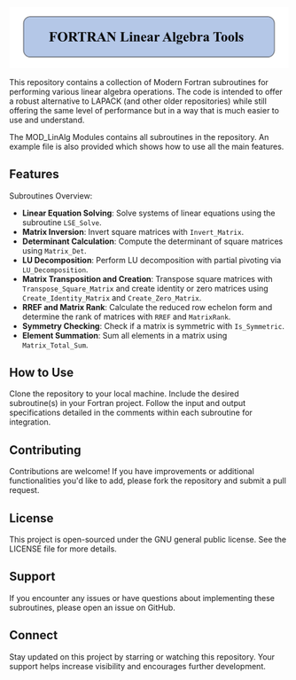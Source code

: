 ![FORTRAN Linear Algebra Tools](media/logo.png)

This repository contains a collection of Modern Fortran subroutines for performing various linear algebra operations. The code is intended to offer a robust alternative to LAPACK (and other older repositories) while still offering the same level of performance but in a way that is much easier to use and understand. 

The MOD_LinAlg Modules contains all subroutines in the repository. An example file is also provided which shows how to use all the main features. 

## Features
Subroutines Overview:
- **Linear Equation Solving**: Solve systems of linear equations using the subroutine `LSE_Solve`.
- **Matrix Inversion**: Invert square matrices with `Invert_Matrix`.
- **Determinant Calculation**: Compute the determinant of square matrices using `Matrix_Det`.
- **LU Decomposition**: Perform LU decomposition with partial pivoting via `LU_Decomposition`.
- **Matrix Transposition and Creation**: Transpose square matrices with `Transpose_Square_Matrix` and create identity or zero matrices using `Create_Identity_Matrix` and `Create_Zero_Matrix`.
- **RREF and Matrix Rank**: Calculate the reduced row echelon form and determine the rank of matrices with `RREF` and `MatrixRank`.
- **Symmetry Checking**: Check if a matrix is symmetric with `Is_Symmetric`.
- **Element Summation**: Sum all elements in a matrix using `Matrix_Total_Sum`.

## How to Use
Clone the repository to your local machine.
Include the desired subroutine(s) in your Fortran project.
Follow the input and output specifications detailed in the comments within each subroutine for integration.

## Contributing
Contributions are welcome! If you have improvements or additional functionalities you'd like to add, please fork the repository and submit a pull request.

## License
This project is open-sourced under the GNU general public license. See the LICENSE file for more details.

## Support
If you encounter any issues or have questions about implementing these subroutines, please open an issue on GitHub.

## Connect
Stay updated on this project by starring or watching this repository. Your support helps increase visibility and encourages further development.
